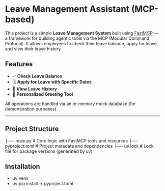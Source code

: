 # Leave Management Assistant (MCP-based)

This project is a simple **Leave Management System** built using [FastMCP](https://pypi.org/project/mcp/) — a framework for building agentic tools via the MCP (Modular Command Protocol). It allows employees to check their leave balance, apply for leave, and view their leave history.

## Features

- ✅ **Check Leave Balance**  
- 🗓️ **Apply for Leave with Specific Dates**  
- 📜 **View Leave History**  
- 🙋 **Personalized Greeting Tool**

All operations are handled via an in-memory mock database (for demonstration purposes).

---

## Project Structure
  ├── main.py # Core logic with FastMCP tools and resources
  ├── pyproject.toml # Project metadata and dependencies
  ├── uv.lock # Lock file for package versions (generated by uv)

## Installation
  - uv venv
  - uv pip install -r pyproject.toml
